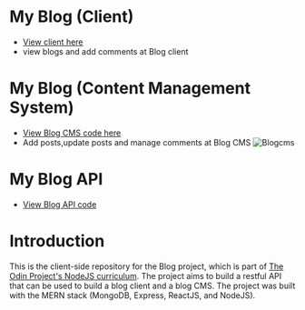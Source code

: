 # My Blog (Client)
- [View client here](https://yhbe.github.io/Blog-Client/)
- view blogs and add comments at Blog client


# My Blog (Content Management System) 
- [View Blog CMS code here](https://github.com/yhbe/Blog-cms)
- Add posts,update posts and manage comments at Blog CMS
![Blogcms](https://user-images.githubusercontent.com/101876022/225129171-21319437-a138-449f-a14a-ad82a799d02b.gif)

# My Blog API
- [View Blog API code](https://github.com/yhbe/Blog-api)

# Introduction
This is the client-side repository for the Blog project, which is part of [The Odin Project's NodeJS curriculum](https://www.theodinproject.com/lessons/nodejs-blog-api). The project aims to build a restful API that can be used to build a blog client and a blog CMS. The project was built with the MERN stack (MongoDB, Express, ReactJS, and NodeJS).
